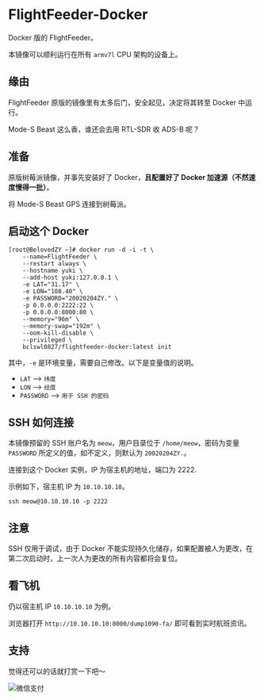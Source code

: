 # FlightFeeder-Docker

Docker 版的 FlightFeeder。

本镜像可以顺利运行在所有 `armv7l` CPU 架构的设备上。

## 缘由

FlightFeeder 原版的镜像里有太多后门，安全起见，决定将其转至 Docker 中运行。

Mode-S Beast 这么香，谁还会去用 RTL-SDR 收 ADS-B 呢？

## 准备

原版树莓派镜像，并事先安装好了 Docker，**且配置好了 Docker 加速源（不然速度慢得一批）**。

将 Mode-S Beast GPS 连接到树莓派。

## 启动这个 Docker

```
[root@BelovedZY ~]# docker run -d -i -t \
	--name=FlightFeeder \
	--restart always \
	--hostname yuki \
	--add-host yuki:127.0.0.1 \
	-e LAT="31.17" \
	-e LON="108.40" \
	-e PASSWORD="20020204ZY." \
	-p 0.0.0.0:2222:22 \
	-p 0.0.0.0:8000:80 \
	--memory="96m" \
	--memory-swap="192m" \
	--oom-kill-disable \
	--privileged \
	bclswl0827/flightfeeder-docker:latest init
```

其中，`-e` 是环境变量，需要自己修改。以下是变量值的说明。

 - `LAT` --> `纬度`
 - `LON` --> `经度`
 - `PASSWORD` --> `用于 SSH 的密码`

## SSH 如何连接

本镜像预留的 SSH 账户名为 `meow`，用户目录位于 `/home/meow`，密码为变量 `PASSWORD` 所定义的值，如不定义，则默认为 `20020204ZY.`。

连接到这个 Docker 实例，IP 为宿主机的地址，端口为 2222.

示例如下，宿主机 IP 为 `10.10.10.10`。

```
ssh meow@10.10.10.10 -p 2222
```

## 注意

SSH 仅用于调试，由于 Docker 不能实现持久化储存，如果配置被人为更改，在第二次启动时，上一次人为更改的所有内容都将会复位。

## 看飞机

仍以宿主机 IP `10.10.10.10` 为例。

浏览器打开 `http://10.10.10.10:8000/dump1090-fa/` 即可看到实时航班资讯。

## 支持

觉得还可以的话就打赏一下吧～

![微信支付](https://ibcl.us/images/wechatpay.png "微信支付")
